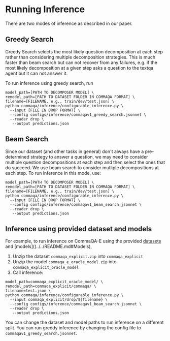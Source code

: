 # Running Inference
There are two modes of inference as described in our paper.

## Greedy Search
Greedy Search selects the most likely question decomposition at each step rather than considering
multiple decomposition strategies. This is much faster than beam search but can not recover from any
failures, e.g. if the most likely decomposition at a given step asks a question to the textqa agent
but it can not answer it.

To run inference using greedy search, run
```shell
model_path=[PATH TO DECOMPOSER MODEL] \
remodel_path=[PATH TO DATASET FOLDER IN COMMAQA FORMAT] \
filename=[FILENAME, e.g., train/dev/test.json] \
python commaqa/inference/configurable_inference.py \
  --input [FILE IN DROP FORMAT] \
  --config configs/inference/commaqav1_greedy_search.jsonnet \
  --reader drop \
   --output predictions.json
```


## Beam Search
Since our dataset (and other tasks in general) don't always have a pre-determined strategy to answer
a question, we may need to consider multiple question decompositions at each step and then select
the ones that do succeed. We use beam search to consider mutliple decompositions at each step. To
run inference in this mode, use:

```shell
model_path=[PATH TO DECOMPOSER MODEL] \
remodel_path=[PATH TO DATASET FOLDER IN COMMAQA FORMAT] \
filename=[FILENAME, e.g., train/dev/test.json] \
python commaqa/inference/configurable_inference.py \
  --input [FILE IN DROP FORMAT] \
  --config configs/inference/commaqav1_beam_search.jsonnet \
  --reader drop \
   --output predictions.json
```


## Inference using provided dataset and models
For example, to run inference on CommaQA-E using the provided [datasets](../../README.md#Dataset)
and [models]((../../README.md#Models),
1. Unzip the dataset `commaqa_explicit.zip` into `commaqa_explicit`
2. Unzip the model `commaqa_e_oracle_model.zip` into `commaqa_explicit_oracle_model`
3. Call inference:
```shell
model_path=commaqa_explicit_oracle_model/ \
remodel_path=commaqa_explicit/commaqa/ \
filename=test.json \
python commaqa/inference/configurable_inference.py \
  --input commaqa_explicit/drop/${filename} \
  --config configs/inference/commaqav1_beam_search.jsonnet \
  --reader drop \
   --output predictions.json
```

You can change the dataset and model paths to run inference on a different split. You can run greedy
inference by changing the config file to `commaqav1_greedy_search.jsonnet`.